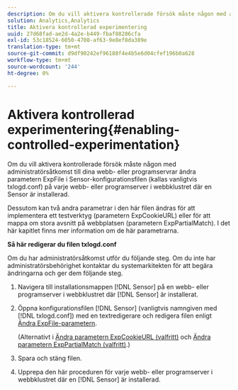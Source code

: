 ```yaml
---
description: Om du vill aktivera kontrollerade försök måste någon med administratörsåtkomst till dina webb- eller programservrar ändra parametern ExpFile i Sensor-konfigurationsfilen (kallas vanligtvis txlogd.conf) på varje webb- eller programserver i webbklustret där en Sensor är installerad.
solution: Analytics,Analytics
title: Aktivera kontrollerad experimentering
uuid: 27d68fad-ae2d-4a2e-b449-fbaf88286cfa
exl-id: 53c18524-6050-4708-af63-9e8ef8da389e
translation-type: tm+mt
source-git-commit: d9df90242ef96188f4e4b5e6d04cfef196b0a628
workflow-type: tm+mt
source-wordcount: '244'
ht-degree: 0%

---
```


# Aktivera kontrollerad experimentering{#enabling-controlled-experimentation}

Om du vill aktivera kontrollerade försök måste någon med administratörsåtkomst till dina webb- eller programservrar ändra parametern ExpFile i Sensor-konfigurationsfilen (kallas vanligtvis txlogd.conf) på varje webb- eller programserver i webbklustret där en Sensor är installerad.

Dessutom kan två andra parametrar i den här filen ändras för att implementera ett testverktyg (parametern ExpCookieURL) eller för att mappa om stora avsnitt på webbplatsen (parametern ExpPartialMatch). I det här kapitlet finns mer information om de här parametrarna.

**Så här redigerar du filen txlogd.conf**

Om du har administratörsåtkomst utför du följande steg. Om du inte har administratörsbehörighet kontaktar du systemarkitekten för att begära ändringarna och ger dem följande steg.

1. Navigera till installationsmappen [!DNL Sensor] på en webb- eller programserver i webbklustret där [!DNL Sensor] är installerat.
1. Öppna konfigurationsfilen [!DNL Sensor] (vanligtvis namngiven med [!DNL txlogd.conf]) med en textredigerare och redigera filen enligt [Ändra ExpFile-parametern](../../../home/c-undst-ctrld-exp/t-en-ctrld-exp/c-mod-expfile-prm.md#concept-25232b386a654870becc789d4f1fcc28).

   (Alternativt i [Ändra parametern ExpCookieURL (valfritt)](../../../home/c-undst-ctrld-exp/t-en-ctrld-exp/c-mod-expckurl-prm.md#concept-215bf86bab4e4ec0b0cc803ec48a8fcf) och [Ändra parametern ExpPartialMatch (valfritt)](../../../home/c-undst-ctrld-exp/t-en-ctrld-exp/c-mod-expplmth-prm.md#concept-9c817c4c49b74287b0f70d6a1a37655e).)

1. Spara och stäng filen.
1. Upprepa den här proceduren för varje webb- eller programserver i webbklustret där en [!DNL Sensor] är installerad.
